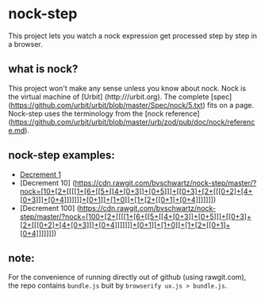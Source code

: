 nock-step
===

This project lets you watch a nock expression get processed step by step in a browser.

what is nock?
---
This project won't make any sense unless you know about nock.  Nock is the virtual machine of [Urbit] (http:///urbit.org). The complete [spec] (https://github.com/urbit/urbit/blob/master/Spec/nock/5.txt) fits on a page. Nock-step uses the terminology from the [nock reference] (https://github.com/urbit/urbit/blob/master/urb/zod/pub/doc/nock/reference.md).

nock-step examples:
---

* [Decrement 1](https://cdn.rawgit.com/bvschwartz/nock-step/master/?nock=[1+[2+[[[[1+[6+[[5+[[4+[0+3]]+[0+5]]]+[[0+3]+[2+[[[0+2]+[4+[0+3]]]+[0+4]]]]]]]+[0+1]]+[1+0]]+[1+[2+[[0+1]+[0+4]]]]]]])
* [Decrement 10] (https://cdn.rawgit.com/bvschwartz/nock-step/master/?nock=[10+[2+[[[[1+[6+[[5+[[4+[0+3]]+[0+5]]]+[[0+3]+[2+[[[0+2]+[4+[0+3]]]+[0+4]]]]]]]+[0+1]]+[1+0]]+[1+[2+[[0+1]+[0+4]]]]]]])
* [Decrement 100] (https://cdn.rawgit.com/bvschwartz/nock-step/master/?nock=[100+[2+[[[[1+[6+[[5+[[4+[0+3]]+[0+5]]]+[[0+3]+[2+[[[0+2]+[4+[0+3]]]+[0+4]]]]]]]+[0+1]]+[1+0]]+[1+[2+[[0+1]+[0+4]]]]]]])

note:
---
For the convenience of running directly out of github (using rawgit.com), the repo contains `bundle.js` buit by `browserify ux.js > bundle.js`.

